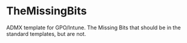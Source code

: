 # TheMissingBits
ADMX template for GPO/Intune. The Missing Bits that should be in the standard templates, but are not.
